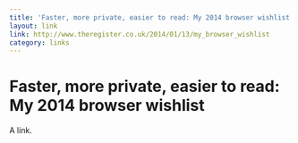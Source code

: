 ```yaml
---
title: 'Faster, more private, easier to read: My 2014 browser wishlist'
layout: link
link: http://www.theregister.co.uk/2014/01/13/my_browser_wishlist
category: links
---
```

# Faster, more private, easier to read: My 2014 browser wishlist
A link.
